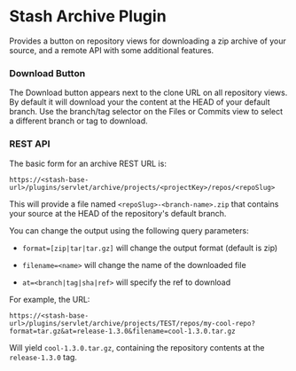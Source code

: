 # Stash Archive Plugin

Provides a button on repository views for downloading a zip archive of your source, and a remote API with some additional features.

### Download Button

The Download button appears next to the clone URL on all repository views. By default it will download your the content at the HEAD of your default branch. Use the branch/tag selector on the Files or Commits view to select a different branch or tag to download.

### REST API

The basic form for an archive REST URL is:

```https://<stash-base-url>/plugins/servlet/archive/projects/<projectKey>/repos/<repoSlug>```

This will provide a file named ```<repoSlug>-<branch-name>.zip``` that contains your source at the HEAD of the repository's default branch.

You can change the output using the following query parameters:

* ```format=[zip|tar|tar.gz]``` will change the output format (default is zip)

* ```filename=<name>``` will change the name of the downloaded file

* ```at=<branch|tag|sha|ref>``` will specify the ref to download

For example, the URL:

```https://<stash-base-url>/plugins/servlet/archive/projects/TEST/repos/my-cool-repo?format=tar.gz&at=release-1.3.0&filename=cool-1.3.0.tar.gz```

Will yield ```cool-1.3.0.tar.gz```, containing the repository contents at the  ```release-1.3.0``` tag.

